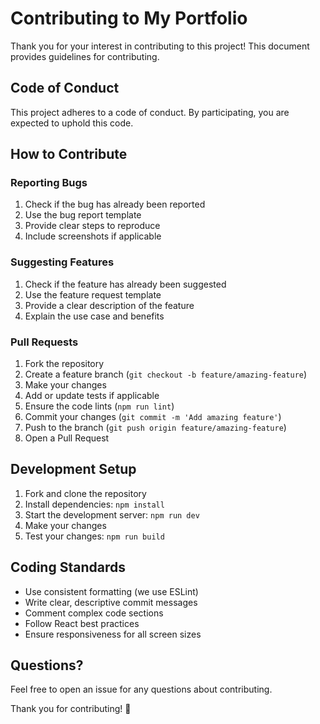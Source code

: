# Contributing to My Portfolio

Thank you for your interest in contributing to this project! This document provides guidelines for contributing.

## Code of Conduct

This project adheres to a code of conduct. By participating, you are expected to uphold this code.

## How to Contribute

### Reporting Bugs

1. Check if the bug has already been reported
2. Use the bug report template
3. Provide clear steps to reproduce
4. Include screenshots if applicable

### Suggesting Features

1. Check if the feature has already been suggested
2. Use the feature request template
3. Provide a clear description of the feature
4. Explain the use case and benefits

### Pull Requests

1. Fork the repository
2. Create a feature branch (`git checkout -b feature/amazing-feature`)
3. Make your changes
4. Add or update tests if applicable
5. Ensure the code lints (`npm run lint`)
6. Commit your changes (`git commit -m 'Add amazing feature'`)
7. Push to the branch (`git push origin feature/amazing-feature`)
8. Open a Pull Request

## Development Setup

1. Fork and clone the repository
2. Install dependencies: `npm install`
3. Start the development server: `npm run dev`
4. Make your changes
5. Test your changes: `npm run build`

## Coding Standards

- Use consistent formatting (we use ESLint)
- Write clear, descriptive commit messages
- Comment complex code sections
- Follow React best practices
- Ensure responsiveness for all screen sizes

## Questions?

Feel free to open an issue for any questions about contributing.

Thank you for contributing! 🎉